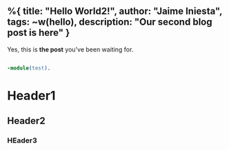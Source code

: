  
%{
  title: "Hello World2!",
  author: "Jaime Iniesta",
  tags: ~w(hello),
  description: "Our second blog post is here"
}
---
Yes, this is **the post** you've been waiting for.


```erlang

-module(test).
```


# Header1
## Header2
### HEader3

